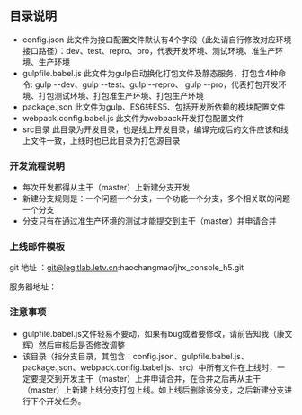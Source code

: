 ## 目录说明
* config.json
  此文件为接口配置文件默认有4个字段（此处请自行修改对应环境接口路径）：dev、test、repro、pro，代表开发环境、测试环境、准生产环境、生产环境
* gulpfile.babel.js
  此文件为gulp自动换化打包文件及静态服务，打包含4种命令: gulp --dev、gulp --test、gulp --repro、 gulp --pro，代表打包开发环境、打包测试环境、打包准生产环境、打包生产环境
* package.json
  此文件为gulp、ES6转ES5、包括开发所依赖的模块配置文件
* webpack.config.babel.js
  此文件为webpack开发打包配置文件
* src目录
  此目录为开发目录，也是线上开发目录，编译完成后的文件应该和线上文件一致，上线时也已此目录为打包源目录


### 开发流程说明
* 每次开发都得从主干（master）上新建分支开发
* 新建分支规则是：一个问题一个分支，一个功能一个分支，多个相关联的问题一个分支
* 分支只有在通过准生产环境的测试才能提交到主干（master）并申请合并


### 上线邮件模板
git 地址 ：git@legitlab.letv.cn:haochangmao/jhx_console_h5.git

服务器地址：


### 注意事项
  + gulpfile.babel.js文件轻易不要动，如果有bug或者要修改，请前告知我（康文辉）然后审核后是否修改调整
  + 该目录（指分支目录，其包含：config.json、gulpfile.babel.js、package.json、webpack.config.babel.js、src）中所有文件在上线时，一定要提交到开发主干（master）上并申请合并，在合并之后再从主干（master）上新建上线分支打包上线。如上线后删除该分支，之后新建分支进行下个开发任务。